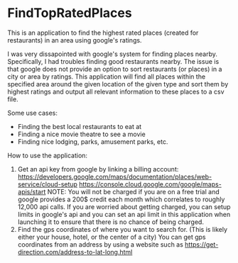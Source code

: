 # FindTopRatedPlaces
This is an application to find the highest rated places (created for restaurants) in an area using google's ratings.

I was very dissapointed with google's system for finding places nearby. Specifically, I had troubles finding good restaurants nearby. The issue is that google does not provide an option to sort restaurants (or places) in a city or area by ratings. This application will find all places within the specified area around the given location of the given type and sort them by highest ratings and output all relevant information to these places to a csv file.

Some use cases:
 - Finding the best local restaurants to eat at
 - Finding a nice movie theatre to see a movie
 - Finding nice lodging, parks, amusement parks, etc.

How to use the application:
1. Get an api key from google by linking a billing account:
  https://developers.google.com/maps/documentation/places/web-service/cloud-setup
  https://console.cloud.google.com/google/maps-apis/start
  NOTE: You will not be charged if you are on a free trial and google provides a 200$ credit each month which correlates to roughly 12,000 api calls. If you are worried about getting charged, you can setup limits in google's api and you can set an api limit in this application when launching it to ensure that there is no chance of being charged.
2. Find the gps coordinates of where you want to search for. (This is likely either your house, hotel, or the center of a city) You can get gps coordinates from an address by using a website such as https://get-direction.com/address-to-lat-long.html
